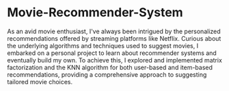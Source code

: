 # Movie-Recommender-System
As an avid movie enthusiast, I've always been intrigued by the personalized recommendations offered by streaming platforms like Netflix. Curious about the underlying algorithms and techniques used to suggest movies, I embarked on a personal project to learn about recommender systems and eventually build my own. To achieve this, I explored and implemented matrix factorization and the KNN algorithm for both user-based and item-based recommendations, providing a comprehensive approach to suggesting tailored movie choices.
